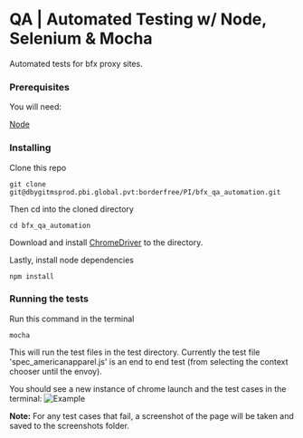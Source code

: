 # QA | Automated Testing w/ Node, Selenium & Mocha

Automated tests for bfx proxy sites.

### Prerequisites

You will need:

[Node](https://nodejs.org/en/)

### Installing

Clone this repo

```
git clone git@dbygitmsprod.pbi.global.pvt:borderfree/PI/bfx_qa_automation.git
```

Then cd into the cloned directory

```
cd bfx_qa_automation
```

Download and install [ChromeDriver](http://chromedriver.chromium.org/downloads) to the directory.

Lastly, install node dependencies

```
npm install
```

### Running the tests

Run this command in the terminal

```
mocha
```

This will run the test files in the test directory. Currently the test file 'spec_americanapparel.js' is an end to end test (from selecting the context chooser until the envoy).

You should see a new instance of chrome launch and the test cases in the terminal:
![Example](https://preview.ibb.co/myRmST/example_image.png)

**Note:** For any test cases that fail, a screenshot of the page will be taken and saved to the screenshots folder.
